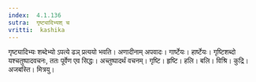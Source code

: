 ```yaml
---
index:  4.1.136
sutra:  गृष्ट्यादिभ्यश् च
vritti:  kashika 
---
```


गृष्ट्यादिभ्यः शब्देभ्यो ऽपत्ये ढञ् प्रत्ययो भवति। अणादीनाम् अपवादः। गार्ष्टेयः। हार्ष्टेयः। गृष्टिशब्दो यश्चतुष्पादवचनः, ततः पूर्वेण एव सिद्धः। अच्तुष्पादर्थं वचनम्। गृष्टि। हृष्टि। हलि। बलि। विश्रि। कुद्रि। अजबस्ति। मित्रयु।

